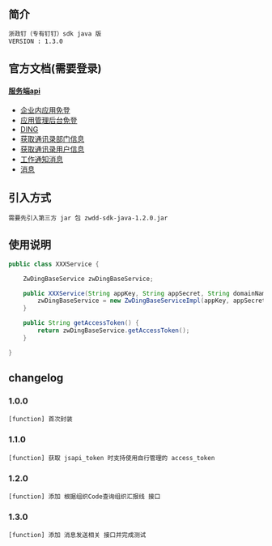 ## 简介 ##

```markdown
浙政钉（专有钉钉）sdk java 版 
VERSION : 1.3.0
```

## 官方文档(需要登录) ##

#### [服务端api](https://openplatform-portal.dg-work.cn/#/docs?apiType=serverapi&docKey=2674832) ####

- [企业内应用免登](https://openplatform-portal.dg-work.cn/#/docs?apiType=serverapi&docKey=2674834)
- [应用管理后台免登](https://openplatform-portal.dg-work.cn/#/docs?apiType=serverapi&docKey=2674932)
- [DING](https://openplatform-portal.dg-work.cn/#/docs?apiType=serverapi&docKey=2674936)
- [获取通讯录部门信息](https://openplatform-portal.dg-work.cn/#/docs?apiType=serverapi&docKey=2785626)
- [获取通讯录用户信息](https://openplatform-portal.dg-work.cn/#/docs?apiType=serverapi&docKey=2674843)
- [工作通知消息](https://openplatform-portal.dg-work.cn/#/docs?apiType=serverapi&docKey=2674860)
- [消息](https://openplatform-portal.dg-work.cn/#/docs?apiType=serverapi&docKey=2674961)

## 引入方式 ##

```text
需要先引入第三方 jar 包 zwdd-sdk-java-1.2.0.jar
```

## 使用说明 ##

```java
public class XXXService {

    ZwDingBaseService zwDingBaseService;

    public XXXService(String appKey, String appSecret, String domainName, String protocol, Long tenantId) {
        zwDingBaseService = new ZwDingBaseServiceImpl(appKey, appSecret, domainName, protocol, tenantId);
    }

    public String getAccessToken() {
        return zwDingBaseService.getAccessToken();
    }

}
```

## changelog #

### 1.0.0 ###

```text
[function] 首次封装
```

### 1.1.0 ###

```text
[function] 获取 jsapi_token 时支持使用自行管理的 access_token
```

### 1.2.0 ###

```text
[function] 添加 根据组织Code查询组织汇报线 接口
```

### 1.3.0 ###

```text
[function] 添加 消息发送相关 接口并完成测试
```
